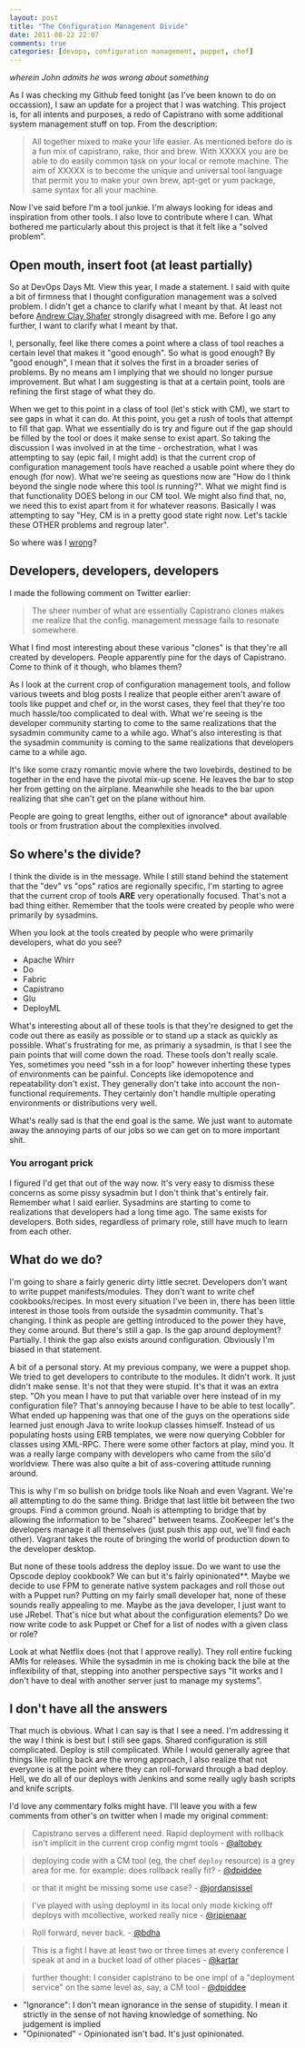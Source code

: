 ```yaml
---
layout: post
title: "The Configuration Management Divide"
date: 2011-08-22 22:07
comments: true
categories: [devops, configuration management, puppet, chef]
---
```


_wherein John admits he was wrong about something_

As I was checking my Github feed tonight (as I've been known to do on occassion), I saw an update for a project that I was watching. This project is, for all intents and purposes, a redo of Capistrano with some additional system management stuff on top. From the description:

> All together mixed to make your life easier.
> As mentioned before do is a fun mix of capistrano, rake, thor and brew.
> With XXXXX you are be able to do easily common task on your local or remote machine. The aim of XXXXX is to become the unique and universal tool language that permit you to make your own brew, apt-get or yum package, same syntax for all your machine.

Now I've said before I'm a tool junkie. I'm always looking for ideas and inspiration from other tools. I also love to contribute where I can.
What bothered me particularly about this project is that it felt like a "solved problem".

<!-- more -->
## Open mouth, insert foot (at least partially)

So at DevOps Days Mt. View this year, I made a statement. I said with quite a bit of firmness that I thought configuration management was a solved problem. I didn't get a chance to clarify what I meant by that. At least not before [Andrew Clay Shafer](http://twitter.com/littleidea) strongly disagreed with me. Before I go any further, I want to clarify what I meant by that.

I, personally, feel like there comes a point where a class of tool reaches a certain level that makes it "good enough". So what is good enough?
By "good enough", I mean that it solves the first in a broader series of problems. By no means am I implying that we should no longer pursue improvement. But what I am suggesting is that at a certain point, tools are refining the first stage of what they do.

When we get to this point in a class of tool (let's stick with CM), we start to see gaps in what it can do. At this point, you get a rush of tools that attempt to fill that gap. What we essentially do is try and figure out if the gap should be filled by the tool or does it make sense to exist apart. So taking the discussion I was involved in at the time - orchestration, what I was attempting to say (epic fail, I might add) is that the current crop of configuration management tools have reached a usable point where they do enough (for now). What we're seeing as questions now are "How do I think beyond the single node where this tool is running?". What we might find is that functionality DOES belong in our CM tool. We might also find that, no, we need this to exist apart from it for whatever reasons. Basically I was attempting to say "Hey, CM is in a pretty good state right now. Let's tackle these OTHER problems and regroup later".

So where was I [wrong](http://youtu.be/V3y3QoFnqZc)?

## Developers, developers, developers

I made the following comment on Twitter earlier:

> The sheer number of what are essentially Capistrano clones makes me realize that the config. management message fails to resonate somewhere.

What I find most interesting about these various "clones" is that they're all created by developers. People apparently pine for the days of Capistrano. Come to think of it though, who blames them?

As I look at the current crop of configuration management tools, and follow various tweets and blog posts I realize that people either aren't aware of tools like puppet and chef or, in the worst cases, they feel that they're too much hassle/too complicated to deal with. What we're seeing is the developer community starting to come to the same realizations that the sysadmin community came to a while ago. What's also interesting is that the sysadmin community is coming to the same realizations that developers came to a while ago.

It's like some crazy romantic movie where the two lovebirds, destined to be together in the end have the pivotal mix-up scene. He leaves the bar to stop her from getting on the airplane. Meanwhile she heads to the bar upon realizing that she can't get on the plane without him.

People are going to great lengths, either out of ignorance\* about available tools or from frustration about the complexities involved.

## So where's the divide?

I think the divide is in the message. While I still stand behind the statement that the "dev" vs "ops" ratios are regionally specific, I'm starting to agree that the current crop of tools **ARE** very operationally focused. That's not a bad thing either. Remember that the tools were created by people who were primarily by sysadmins.

When you look at the tools created by people who were primarily developers, what do you see?

- Apache Whirr
- Do
- Fabric
- Capistrano
- Glu
- DeployML

What's interesting about all of these tools is that they're designed to get the code out there as easily as possible or to stand up a stack as quickly as possible. What's frustrating for me, as primariy a sysadmin, is that I see the pain points that will come down the road. These tools don't really scale. Yes, sometimes you need "ssh in a for loop" however inherting these types of environments can be painful. Concepts like idemopotence and repeatability don't exist. They generally don't take into account the non-functional requirements. They certainly don't handle multiple operating environments or distributions very well.

What's really sad is that the end goal is the same. We just want to automate away the annoying parts of our jobs so we can get on to more important shit.

### You arrogant prick

I figured I'd get that out of the way now. It's very easy to dismiss these concerns as some pissy sysadmin but I don't think that's entirely fair. Remember what I said earlier. Sysadmins are starting to come to realizations that developers had a long time ago. The same exists for developers. Both sides, regardless of primary role, still have much to learn from each other.

## What do we do?

I'm going to share a fairly generic dirty little secret. Developers don't want to write puppet manifests/modules. They don't want to write chef cookbooks/recipes. In most every situation I've been in, there has been little interest in those tools from outside the sysadmin community. That's changing. I think as people are getting introduced to the power they have, they come around. But there's still a gap. Is the gap around deployment? Partially. I think the gap also exists around configuration. Obviously I'm biased in that statement.

A bit of a personal story. At my previous company, we were a puppet shop. We tried to get developers to contribute to the modules. It didn't work. It just didn't make sense. It's not that they were stupid. It's that it was an extra step. "Oh you mean I have to put that variable over here instead of in my configuration file? That's annoying because I have to be able to test locally". What ended up happening was that one of the guys on the operations side learned just enough Java to write lookup classes himself. Instead of us populating hosts using ERB templates, we were now querying Cobbler for classes using XML-RPC. There were some other factors at play, mind you. It was a really large company with developers who came from the silo'd worldview. There was also quite a bit of ass-covering attitude running around.

This is why I'm so bullish on bridge tools like Noah and even Vagrant. We're all attempting to do the same thing. Bridge that last little bit between the two groups. Find a common ground. Noah is attempting to bridge that by allowing the information to be "shared" between teams. ZooKeeper let's the developers manage it all themselves (just push this app out, we'll find each other). Vagrant takes the route of bringing the world of production down to the developer desktop.

But none of these tools address the deploy issue. Do we want to use the Opscode deploy cookbook? We can but it's fairly opinionated\*\*. Maybe we decide to use FPM to generate native system packages and roll those out with a Puppet run? Putting on my fairly small developer hat, none of these sounds really appealing to me. Maybe as the java developer, I just want to use JRebel. That's nice but what about the configuration elements? Do we now write code to ask Puppet or Chef for a list of nodes with a given class or role?

Look at what Netflix does (not that I approve really). They roll entire fucking AMIs for releases. While the sysadmin in me is choking back the bile at the inflexibility of that, stepping into another perspective says "It works and I don't have to deal with another server just to manage my systems".

## I don't have all the answers

That much is obvious. What I can say is that I see a need. I'm addressing it the way I think is best but I still see gaps. Shared configuration is still complicated. Deploy is still complicated. While I would generally agree that things like rolling back are the wrong approach, I also realize that not everyone is at the point where they can roll-forward through a bad deploy. Hell, we do all of our deploys with Jenkins and some really ugly bash scripts and knife scripts.

I'd love any commentary folks might have. I'll leave you with a few comments from other's on twitter when I made my original comment:

> Capistrano serves a different need. Rapid deployment with rollback isn't implicit in the current crop config mgmt tools - [@altobey](https://twitter.com/altobey)


> deploying code with a CM tool (eg, the chef `deploy` resource) is a grey area for me. for example: does rollback really fit? - [@dpiddee](https://twitter.com/dpiddee)


> or that it might be missing some use case? - [@jordansissel](https://twitter.com/jordansissel)


> I've played with using deployml in its local only mode kicking off deploys with mcollective, worked really nice - [@ripienaar](https://twitter.com/ripienaar)


> Roll forward, never back. - [@bdha](https://twitter.com/bdha)


> This is a fight I have at least two or three times at every conference I speak at and in a bucket load of other places - [@kartar](https://twitter.com/kartar)


> further thought: I consider capistrano to be one impl of a "deployment service" on the same level as, say, a CM tool  - [@dpiddee](https://twitter.com/dpiddee)



- "Ignorance": I don't mean ignorance in the sense of stupidity. I mean it strictly in the sense of not having knowledge of something. No judgement is implied
- "Opinionated" - Opinionated isn't bad. It's just opinionated.
